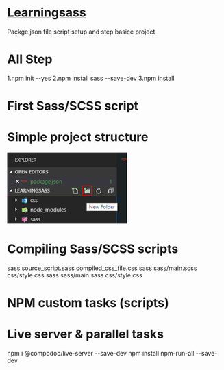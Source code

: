 # [Learningsass](https://github.com/Devang-atliq/Learningsass)

Packge.json file script setup and step basice project 

# All Step
1.npm init --yes
2.npm install sass --save-dev
3.npm install


# First Sass/SCSS script

# Simple project structure
![Alt text](vscode-sass-new-folder.png)

# Compiling Sass/SCSS scripts
sass source_script.sass compiled_css_file.css
sass sass/main.scss css/style.css
sass sass/main.sass css/style.css

# NPM custom tasks (scripts)

# Live server & parallel tasks
npm i @compodoc/live-server --save-dev
npm install npm-run-all --save-dev


